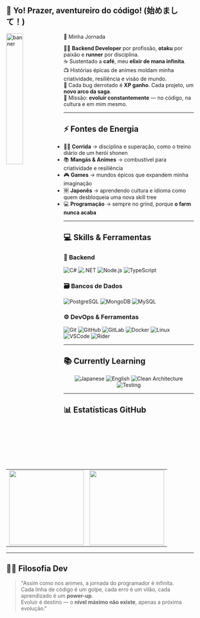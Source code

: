 ## 👾 Yo! Prazer, aventureiro do código! (始めまして！)

<div align="left">
  <img width="30%"  alt="banner" src="https://github.com/user-attachments/assets/b1e68a10-59d9-41bb-bd52-727f51bf3290"  align="left"/>
</div>


📖 Minha Jornada

🧙‍♂️ **Backend Developer** por profissão, **otaku** por paixão e **runner** por disciplina.  
☕ Sustentado a **café**, meu **elixir de mana infinita**.  
📺 Histórias épicas de animes moldam minha criatividade, resiliência e visão de mundo.  
🧩 Cada bug derrotado é **XP ganho**. Cada projeto, um **novo arco da saga**.  
🎯 Missão: **evoluir constantemente** — no código, na cultura e em mim mesmo.  

---

## ⚡ Fontes de Energia

- 🏃‍♂️ **Corrida** → disciplina e superação, como o treino diário de um herói shonen  
- 📚 **Mangás & Animes** → combustível para criatividade e resiliência  
- 🎮 **Games** → mundos épicos que expandem minha imaginação  
- 🈸 **Japonês** → aprendendo cultura e idioma como quem desbloqueia uma nova skill tree  
- 💻 **Programação** → sempre no grind, porque **o farm nunca acaba**  

---

## 💻 Skills & Ferramentas

### 🧠 Backend
![C#](https://img.shields.io/badge/C%23-239120?style=for-the-badge&logo=c-sharp&logoColor=white)
![.NET](https://img.shields.io/badge/.NET-512BD4?style=for-the-badge&logo=dotnet&logoColor=white)
![Node.js](https://img.shields.io/badge/Node.js-339933?style=for-the-badge&logo=node.js&logoColor=white)
![TypeScript](https://img.shields.io/badge/TypeScript-3178C6?style=for-the-badge&logo=typescript&logoColor=white)

### 🗃️ Bancos de Dados
![PostgreSQL](https://img.shields.io/badge/PostgreSQL-4169E1?style=for-the-badge&logo=postgresql&logoColor=white)
![MongoDB](https://img.shields.io/badge/MongoDB-47A248?style=for-the-badge&logo=mongodb&logoColor=white)
![MySQL](https://img.shields.io/badge/MySQL-4479A1?style=for-the-badge&logo=mysql&logoColor=white)

### ⚙️ DevOps & Ferramentas
![Git](https://img.shields.io/badge/Git-F05032?style=for-the-badge&logo=git&logoColor=white)
![GitHub](https://img.shields.io/badge/GitHub-181717?style=for-the-badge&logo=github&logoColor=white)
![GitLab](https://img.shields.io/badge/GitLab-FC6D26?style=for-the-badge&logo=gitlab&logoColor=white)
![Docker](https://img.shields.io/badge/Docker-2496ED?style=for-the-badge&logo=docker&logoColor=white)
![Linux](https://img.shields.io/badge/Linux-FCC624?style=for-the-badge&logo=linux&logoColor=black)
![VSCode](https://img.shields.io/badge/VSCode-007ACC?style=for-the-badge&logo=visualstudiocode&logoColor=white)
![Rider](https://img.shields.io/badge/Rider-000000?style=for-the-badge&logo=rider&logoColor=white)

---

## 📚 Currently Learning
<div align="center">

![Japanese](https://img.shields.io/badge/Japonês-🇯🇵-red?style=for-the-badge)
![English](https://img.shields.io/badge/Inglês-🇬🇧-blue?style=for-the-badge)
![Clean Architecture](https://img.shields.io/badge/Clean%20Architecture-000000?style=for-the-badge&logo=arch-linux&logoColor=white)
![Testing](https://img.shields.io/badge/Unit%20Testing-25A162?style=for-the-badge&logo=pytest&logoColor=white)

</div>


---

## 📊 Estatísticas GitHub

<div align="center">

<table>
<tr>
<td>
  <img height=200 align="center" src="https://github-readme-stats.vercel.app/api?username=antoniomrrds&theme=tokyonight" />
</td>
<td>
  <img height=200 align="center" src="https://github-readme-stats.vercel.app/api/top-langs?username=antoniomrrds&layout=compact&langs_count=8&card_width=420" />
</td>
</tr>
</table>
</div>

---

## 🧙‍♂️ Filosofia Dev

> "Assim como nos animes, a jornada do programador é infinita.  
> Cada linha de código é um golpe, cada erro é um vilão, cada aprendizado é um **power-up**.  
> Evoluir é destino — o **nível máximo não existe**, apenas a próxima evolução."  

